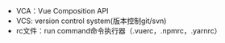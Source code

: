 * VCA：Vue Composition API
* VCS: version control system(版本控制git/svn)
* rc文件：run command命令执⾏器（.vuerc，.npmrc，.yarnrc）


